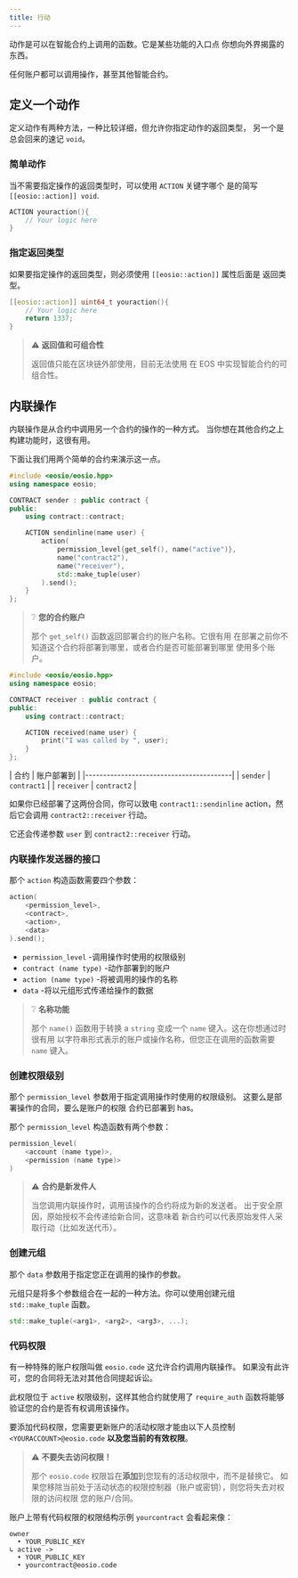 ```yaml
---
title: 行动
---
```


动作是可以在智能合约上调用的函数。它是某些功能的入口点
你想向外界揭露的东西。

任何账户都可以调用操作，甚至其他智能合约。

## 定义一个动作

定义动作有两种方法，一种比较详细，但允许你指定动作的返回类型，
另一个是总会回来的速记 `void`。

### 简单动作

当不需要指定操作的返回类型时，可以使用 `ACTION` 关键字哪个 
是的简写 `[[eosio::action]] void`.

```cpp
ACTION youraction(){
    // Your logic here
}
```

### 指定返回类型

如果要指定操作的返回类型，则必须使用 `[[eosio::action]]` 属性后面是
返回类型。

```cpp
[[eosio::action]] uint64_t youraction(){
    // Your logic here
    return 1337;
}
```

> ⚠ **返回值和可组合性**
>
> 返回值只能在区块链外部使用，目前无法使用
> 在 EOS 中实现智能合约的可组合性。 


## 内联操作

内联操作是从合约中调用另一个合约的操作的一种方式。 
当你想在其他合约之上构建功能时，这很有用。

下面让我们用两个简单的合约来演示这一点。

```cpp title="sender.cpp"
#include <eosio/eosio.hpp>
using namespace eosio;

CONTRACT sender : public contract {
public:
    using contract::contract;

    ACTION sendinline(name user) {
        action(
            permission_level{get_self(), name("active")},
            name("contract2"),
            name("receiver"),
            std::make_tuple(user)
        ).send();
    }
};
```

> ❔ **您的合约账户**
> 
> 那个 `get_self()` 函数返回部署合约的账户名称。它很有用
> 在部署之前你不知道这个合约将部署到哪里，或者合约是否可能部署到哪里
> 使用多个账户。

```cpp title="receiver.cpp"
#include <eosio/eosio.hpp>
using namespace eosio;

CONTRACT receiver : public contract {
public:
    using contract::contract;

    ACTION received(name user) {
        print("I was called by ", user);
    }
};
```

| 合约 | 账户部署到 |
|-----------------------------------------|
| `sender`   | `contract1`         |
| `receiver` | `contract2`         |

如果你已经部署了这两份合同，你可以致电 `contract1::sendinline` action，然后它会调用
`contract2::receiver` 行动。

它还会传递参数 `user` 到 `contract2::receiver` 行动。 

### 内联操作发送器的接口

那个 `action` 构造函数需要四个参数：

```cpp
action(
    <permission_level>, 
    <contract>, 
    <action>, 
    <data>
).send();
```

- `permission_level` -调用操作时使用的权限级别
- `contract (name type)` -动作部署到的账户
- `action (name type)` -将被调用的操作的名称
- `data` -将以元组形式传递给操作的数据

> ❔ **名称功能**
> 
> 那个 `name()` 函数用于转换 a `string` 变成一个 `name` 键入。这在你想通过时很有用
> 以字符串形式表示的账户或操作名称，但您正在调用的函数需要 `name` 键入。

### 创建权限级别

那个 `permission_level` 参数用于指定调用操作时使用的权限级别。
这要么是部署操作的合同，要么是账户的权限 
合约已部署到 has。

那个 `permission_level` 构造函数有两个参数：

```cpp
permission_level(
    <account (name type)>, 
    <permission (name type)>
)
```

> ⚠ **合约是新发件人**
>
> 当您调用内联操作时，调用该操作的合约将成为新的发送者。
> 出于安全原因，原始授权不会传递给新合同，这意味着
> 新合约可以代表原始发件人采取行动（比如发送代币）。

### 创建元组

那个 `data` 参数用于指定您正在调用的操作的参数。

元组只是将多个参数组合在一起的一种方法。你可以使用创建元组 `std::make_tuple` 函数。

```cpp
std::make_tuple(<arg1>, <arg2>, <arg3>, ...);
```

### 代码权限

有一种特殊的账户权限叫做 `eosio.code` 这允许合约调用内联操作。
如果没有此许可，您的合同将无法对其他合同提起诉讼。

此权限位于 `active` 权限级别，这样其他合约就使用了 `require_auth`
函数将能够验证您的合约是否有权调用该操作。

要添加代码权限，您需要更新账户的活动权限才能由以下人员控制
`<YOURACCOUNT>@eosio.code` **以及您当前的有效权限**。

> ⚠ **不要失去访问权限！**
>
> 那个 `eosio.code` 权限旨在**添加**到您现有的活动权限中，而不是替换它。
> 如果您移除当前处于活动状态的权限控制器（账户或密钥），则您将失去对权限的访问权限 
> 您的账户/合同。

账户上带有代码权限的权限结构示例 `yourcontract` 会看起来像：
```text
owner 
  • YOUR_PUBLIC_KEY
↳ active -> 
  • YOUR_PUBLIC_KEY
  • yourcontract@eosio.code
```

